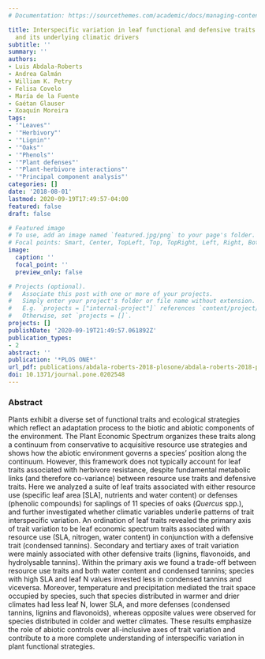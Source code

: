 ```yaml
---
# Documentation: https://sourcethemes.com/academic/docs/managing-content/

title: Interspecific variation in leaf functional and defensive traits in oak species
  and its underlying climatic drivers
subtitle: ''
summary: ''
authors:
- Luis Abdala-Roberts
- Andrea Galmán
- William K. Petry
- Felisa Covelo
- María de la Fuente
- Gaétan Glauser
- Xoaquín Moreira
tags:
- '"Leaves"'
- '"Herbivory"'
- '"Lignin"'
- '"Oaks"'
- '"Phenols"'
- '"Plant defenses"'
- '"Plant-herbivore interactions"'
- '"Principal component analysis"'
categories: []
date: '2018-08-01'
lastmod: 2020-09-19T17:49:57-04:00
featured: false
draft: false

# Featured image
# To use, add an image named `featured.jpg/png` to your page's folder.
# Focal points: Smart, Center, TopLeft, Top, TopRight, Left, Right, BottomLeft, Bottom, BottomRight.
image:
  caption: ''
  focal_point: ''
  preview_only: false

# Projects (optional).
#   Associate this post with one or more of your projects.
#   Simply enter your project's folder or file name without extension.
#   E.g. `projects = ["internal-project"]` references `content/project/deep-learning/index.md`.
#   Otherwise, set `projects = []`.
projects: []
publishDate: '2020-09-19T21:49:57.061892Z'
publication_types:
- 2
abstract: ''
publication: '*PLOS ONE*'
url_pdf: publications/abdala-roberts-2018-plosone/abdala-roberts-2018-plosone.pdf
doi: 10.1371/journal.pone.0202548
---
```

### Abstract
Plants exhibit a diverse set of functional traits and ecological strategies which reflect an adaptation process to the biotic and abiotic components of the environment. The Plant Economic Spectrum organizes these traits along a continuum from conservative to acquisitive resource use strategies and shows how the abiotic environment governs a species’ position along the continuum. However, this framework does not typically account for leaf traits associated with herbivore resistance, despite fundamental metabolic links (and therefore co-variance) between resource use traits and defensive traits. Here we analyzed a suite of leaf traits associated with either resource use (specific leaf area [SLA], nutrients and water content) or defenses (phenolic compounds) for saplings of 11 species of oaks (*Quercus* spp.), and further investigated whether climatic variables underlie patterns of trait interspecific variation. An ordination of leaf traits revealed the primary axis of trait variation to be leaf economic spectrum traits associated with resource use (SLA, nitrogen, water content) in conjunction with a defensive trait (condensed tannins). Secondary and tertiary axes of trait variation were mainly associated with other defensive traits (lignins, flavonoids, and hydrolysable tannins). Within the primary axis we found a trade-off between resource use traits and both water content and condensed tannins; species with high SLA and leaf N values invested less in condensed tannins and viceversa. Moreover, temperature and precipitation mediated the trait space occupied by species, such that species distributed in warmer and drier climates had less leaf N, lower SLA, and more defenses (condensed tannins, lignins and flavonoids), whereas opposite values were observed for species distributed in colder and wetter climates. These results emphasize the role of abiotic controls over all-inclusive axes of trait variation and contribute to a more complete understanding of interspecific variation in plant functional strategies.
